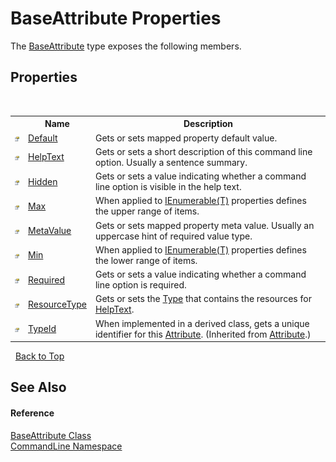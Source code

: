 # BaseAttribute Properties
 

The <a href="T_CommandLine_BaseAttribute">BaseAttribute</a> type exposes the following members.


## Properties
&nbsp;<table><tr><th></th><th>Name</th><th>Description</th></tr><tr><td>![Public property](media/pubproperty.gif "Public property")</td><td><a href="P_CommandLine_BaseAttribute_Default">Default</a></td><td>
Gets or sets mapped property default value.</td></tr><tr><td>![Public property](media/pubproperty.gif "Public property")</td><td><a href="P_CommandLine_BaseAttribute_HelpText">HelpText</a></td><td>
Gets or sets a short description of this command line option. Usually a sentence summary.</td></tr><tr><td>![Public property](media/pubproperty.gif "Public property")</td><td><a href="P_CommandLine_BaseAttribute_Hidden">Hidden</a></td><td>
Gets or sets a value indicating whether a command line option is visible in the help text.</td></tr><tr><td>![Public property](media/pubproperty.gif "Public property")</td><td><a href="P_CommandLine_BaseAttribute_Max">Max</a></td><td>
When applied to <a href="https://docs.microsoft.com/dotnet/api/system.collections.generic.ienumerable-1" target="_blank">IEnumerable(T)</a> properties defines the upper range of items.</td></tr><tr><td>![Public property](media/pubproperty.gif "Public property")</td><td><a href="P_CommandLine_BaseAttribute_MetaValue">MetaValue</a></td><td>
Gets or sets mapped property meta value. Usually an uppercase hint of required value type.</td></tr><tr><td>![Public property](media/pubproperty.gif "Public property")</td><td><a href="P_CommandLine_BaseAttribute_Min">Min</a></td><td>
When applied to <a href="https://docs.microsoft.com/dotnet/api/system.collections.generic.ienumerable-1" target="_blank">IEnumerable(T)</a> properties defines the lower range of items.</td></tr><tr><td>![Public property](media/pubproperty.gif "Public property")</td><td><a href="P_CommandLine_BaseAttribute_Required">Required</a></td><td>
Gets or sets a value indicating whether a command line option is required.</td></tr><tr><td>![Public property](media/pubproperty.gif "Public property")</td><td><a href="P_CommandLine_BaseAttribute_ResourceType">ResourceType</a></td><td>
Gets or sets the <a href="https://docs.microsoft.com/dotnet/api/system.type" target="_blank">Type</a> that contains the resources for <a href="P_CommandLine_BaseAttribute_HelpText">HelpText</a>.</td></tr><tr><td>![Public property](media/pubproperty.gif "Public property")</td><td><a href="https://docs.microsoft.com/dotnet/api/system.attribute.typeid#System_Attribute_TypeId" target="_blank">TypeId</a></td><td>
When implemented in a derived class, gets a unique identifier for this <a href="https://docs.microsoft.com/dotnet/api/system.attribute" target="_blank">Attribute</a>.
 (Inherited from <a href="https://docs.microsoft.com/dotnet/api/system.attribute" target="_blank">Attribute</a>.)</td></tr></table>&nbsp;
<a href="#baseattribute-properties">Back to Top</a>

## See Also


#### Reference
<a href="T_CommandLine_BaseAttribute">BaseAttribute Class</a><br /><a href="N_CommandLine">CommandLine Namespace</a><br />